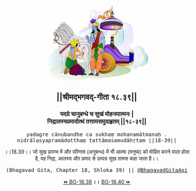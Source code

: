 <center><img src="../../asset/BG.png" alt="#API #bhagavadgitaapi #slok #nodejs #js #api #gitaapi #krishna #hinduism #vedic #ISKCON #shreemadbhagavadgita #technology"/>
<h2>||श्रीमद्‍भगवद्‍-गीता १८.३९||</h2>
<h3>यदग्रे चानुबन्धे च सुखं मोहनमात्मनः |<br/>निद्रालस्यप्रमादोत्थं तत्तामसमुदाहृतम् ||१८-३९||</h3>
<pre>yadagre cānubandhe ca sukhaṃ mohanamātmanaḥ .<br/>nidrālasyapramādotthaṃ tattāmasamudāhṛtam ||18-39||</pre>
<p>।।18.39।। जो सुख प्रारम्भ में और परिणाम (अनुबन्ध) में भी आत्मा (मनुष्य) को मोहित करने वाला होता है, वह निद्रा, आलस्य और प्रमाद से उत्पन्न सुख तामस कहा जाता है।।</p>
<pre>(Bhagavad Gita, Chapter 18, Shloka 39) || <a href="https://twitter.com/bhagavadgitaapi">@BhagavadGitaApi</a></pre><a href="../../18/38">⏪  BG-18.38</a><b>        ।।        </b><a href="../../18/40">BG-18.40  ⏩</a></center></center>